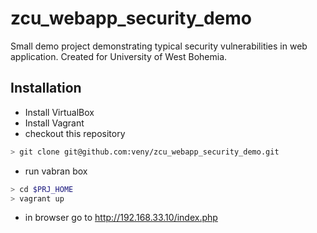 # zcu_webapp_security_demo
Small demo project demonstrating typical security vulnerabilities in web application.
Created for University of West Bohemia.

## Installation
* Install VirtualBox
* Install Vagrant
* checkout this repository
```bash
> git clone git@github.com:veny/zcu_webapp_security_demo.git
```
* run vabran box
```bash
> cd $PRJ_HOME
> vagrant up
```
* in browser go to http://192.168.33.10/index.php

